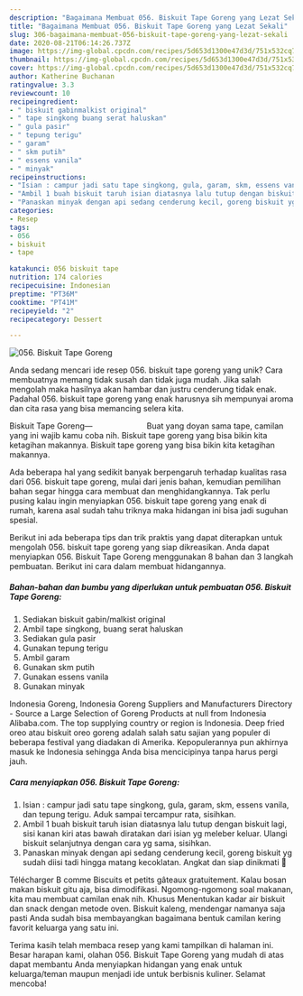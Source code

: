 ```yaml
---
description: "Bagaimana Membuat 056. Biskuit Tape Goreng yang Lezat Sekali"
title: "Bagaimana Membuat 056. Biskuit Tape Goreng yang Lezat Sekali"
slug: 306-bagaimana-membuat-056-biskuit-tape-goreng-yang-lezat-sekali
date: 2020-08-21T06:14:26.737Z
image: https://img-global.cpcdn.com/recipes/5d653d1300e47d3d/751x532cq70/056-biskuit-tape-goreng-foto-resep-utama.jpg
thumbnail: https://img-global.cpcdn.com/recipes/5d653d1300e47d3d/751x532cq70/056-biskuit-tape-goreng-foto-resep-utama.jpg
cover: https://img-global.cpcdn.com/recipes/5d653d1300e47d3d/751x532cq70/056-biskuit-tape-goreng-foto-resep-utama.jpg
author: Katherine Buchanan
ratingvalue: 3.3
reviewcount: 10
recipeingredient:
- " biskuit gabinmalkist original"
- " tape singkong buang serat haluskan"
- " gula pasir"
- " tepung terigu"
- " garam"
- " skm putih"
- " essens vanila"
- " minyak"
recipeinstructions:
- "Isian : campur jadi satu tape singkong, gula, garam, skm, essens vanila, dan tepung terigu. Aduk sampai tercampur rata, sisihkan."
- "Ambil 1 buah biskuit taruh isian diatasnya lalu tutup dengan biskuit lagi, sisi kanan kiri atas bawah diratakan dari isian yg meleber keluar. Ulangi biskuit selanjutnya dengan cara yg sama, sisihkan."
- "Panaskan minyak dengan api sedang cenderung kecil, goreng biskuit yg sudah diisi tadi hingga matang kecoklatan. Angkat dan siap dinikmati 🧇"
categories:
- Resep
tags:
- 056
- biskuit
- tape

katakunci: 056 biskuit tape 
nutrition: 174 calories
recipecuisine: Indonesian
preptime: "PT36M"
cooktime: "PT41M"
recipeyield: "2"
recipecategory: Dessert

---
```



![056. Biskuit Tape Goreng](https://img-global.cpcdn.com/recipes/5d653d1300e47d3d/751x532cq70/056-biskuit-tape-goreng-foto-resep-utama.jpg)

Anda sedang mencari ide resep 056. biskuit tape goreng yang unik? Cara membuatnya memang tidak susah dan tidak juga mudah. Jika salah mengolah maka hasilnya akan hambar dan justru cenderung tidak enak. Padahal 056. biskuit tape goreng yang enak harusnya sih mempunyai aroma dan cita rasa yang bisa memancing selera kita.

Biskuit Tape Goreng—⠀⠀⠀⠀⠀⠀⠀⠀⠀ Buat yang doyan sama tape, camilan yang ini wajib kamu coba nih. Biskuit tape goreng yang bisa bikin kita ketagihan makannya. Biskuit tape goreng yang bisa bikin kita ketagihan makannya.

Ada beberapa hal yang sedikit banyak berpengaruh terhadap kualitas rasa dari 056. biskuit tape goreng, mulai dari jenis bahan, kemudian pemilihan bahan segar hingga cara membuat dan menghidangkannya. Tak perlu pusing kalau ingin menyiapkan 056. biskuit tape goreng yang enak di rumah, karena asal sudah tahu triknya maka hidangan ini bisa jadi suguhan spesial.


Berikut ini ada beberapa tips dan trik praktis yang dapat diterapkan untuk mengolah 056. biskuit tape goreng yang siap dikreasikan. Anda dapat menyiapkan 056. Biskuit Tape Goreng menggunakan 8 bahan dan 3 langkah pembuatan. Berikut ini cara dalam membuat hidangannya.

<!--inarticleads1-->

##### Bahan-bahan dan bumbu yang diperlukan untuk pembuatan 056. Biskuit Tape Goreng:

1. Sediakan  biskuit gabin/malkist original
1. Ambil  tape singkong, buang serat haluskan
1. Sediakan  gula pasir
1. Gunakan  tepung terigu
1. Ambil  garam
1. Gunakan  skm putih
1. Gunakan  essens vanila
1. Gunakan  minyak


Indonesia Goreng, Indonesia Goreng Suppliers and Manufacturers Directory - Source a Large Selection of Goreng Products at null from Indonesia Alibaba.com. The top supplying country or region is Indonesia. Deep fried oreo atau biskuit oreo goreng adalah salah satu sajian yang populer di beberapa festival yang diadakan di Amerika. Kepopulerannya pun akhirnya masuk ke Indonesia sehingga Anda bisa mencicipinya tanpa harus pergi jauh. 

<!--inarticleads2-->

##### Cara menyiapkan 056. Biskuit Tape Goreng:

1. Isian : campur jadi satu tape singkong, gula, garam, skm, essens vanila, dan tepung terigu. Aduk sampai tercampur rata, sisihkan.
1. Ambil 1 buah biskuit taruh isian diatasnya lalu tutup dengan biskuit lagi, sisi kanan kiri atas bawah diratakan dari isian yg meleber keluar. Ulangi biskuit selanjutnya dengan cara yg sama, sisihkan.
1. Panaskan minyak dengan api sedang cenderung kecil, goreng biskuit yg sudah diisi tadi hingga matang kecoklatan. Angkat dan siap dinikmati 🧇


Télécharger B comme Biscuits et petits gâteaux gratuitement. Kalau bosan makan biskuit gitu aja, bisa dimodifikasi. Ngomong-ngomong soal makanan, kita mau membuat camilan enak nih. Khusus Menentukan kadar air biskuit dan snack dengan metode oven. Biskuit kaleng, mendengar namanya saja pasti Anda sudah bisa membayangkan bagaimana bentuk camilan kering favorit keluarga yang satu ini. 

Terima kasih telah membaca resep yang kami tampilkan di halaman ini. Besar harapan kami, olahan 056. Biskuit Tape Goreng yang mudah di atas dapat membantu Anda menyiapkan hidangan yang enak untuk keluarga/teman maupun menjadi ide untuk berbisnis kuliner. Selamat mencoba!
